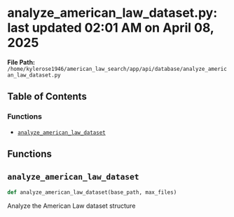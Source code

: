 # analyze_american_law_dataset.py: last updated 02:01 AM on April 08, 2025

**File Path:** `/home/kylerose1946/american_law_search/app/api/database/analyze_american_law_dataset.py`

## Table of Contents

### Functions

- [`analyze_american_law_dataset`](#analyze_american_law_dataset)

## Functions

## `analyze_american_law_dataset`

```python
def analyze_american_law_dataset(base_path, max_files)
```

Analyze the American Law dataset structure
